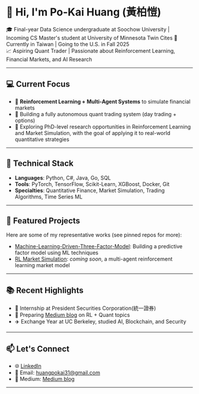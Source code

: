 # 👋 Hi, I'm Po-Kai Huang (黃柏愷)

🎓 Final-year Data Science undergraduate at Soochow University | Incoming CS Master's student at University of Minnesota Twin Cites
📍 Currently in Taiwan | Going to the U.S. in Fall 2025  
📈 Aspiring Quant Trader | Passionate about Reinforcement Learning, Financial Markets, and AI Research

---

## 💻 Current Focus
- 🔬 **Reinforcement Learning + Multi-Agent Systems** to simulate financial markets
- 🤖 Building a fully autonomous quant trading system (day trading + options)
- 🧠 Exploring PhD-level research opportunities in Reinforcement Learning and Market Simulation, with the goal of applying it to real-world quantitative strategies

---

## 🔧 Technical Stack
- **Languages**: Python, C#, Java, Go, SQL
- **Tools**: PyTorch, TensorFlow, Scikit-Learn, XGBoost, Docker, Git
- **Specialties**: Quantitative Finance, Market Simulation, Trading Algorithms, Time Series ML

---

## 🚀 Featured Projects
Here are some of my representative works (see pinned repos for more):

- [Machine-Learning-Driven-Three-Factor-Model](https://github.com/PoKai-H/Machine-Learning-Driven-Three-Factor-Model): Building a predictive factor model using ML techniques
- [RL Market Simulation](https://github.com/PoKai-H/rl-market-simulation): *coming soon*, a multi-agent reinforcement learning market model

---

## 📚 Recent Highlights
- 💼 Internship at President Securities Corporation(統一證券)
- 🔁 Preparing [Medium blog](https://medium.com/@Huangpokai.CS) on RL + Quant topics
- ✈️ Exchange Year at UC Berkeley, studied AI, Blockchain, and Security

---

## 📫 Let's Connect
- 🌐 [LinkedIn](https://www.linkedin.com/in/po-kai-huang-25608b163/)
- 📩 Email: huangpokai31@gmail.com
- 🧠 Medium: [Medium blog](https://medium.com/@Huangpokai.CS) 

---
